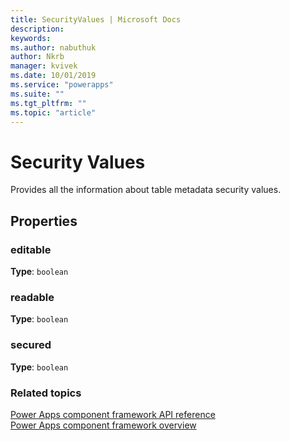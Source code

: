 ```yaml
---
title: SecurityValues | Microsoft Docs
description: 
keywords:
ms.author: nabuthuk
author: Nkrb
manager: kvivek
ms.date: 10/01/2019
ms.service: "powerapps"
ms.suite: ""
ms.tgt_pltfrm: ""
ms.topic: "article"
---
```


# Security Values

Provides all the information about table metadata security values. 

## Properties

### editable

**Type**: `boolean`

### readable

**Type**: `boolean`

### secured

**Type**: `boolean`

### Related topics

[Power Apps component framework API reference](../reference/index.md)<br/>
[Power Apps component framework overview](../overview.md)